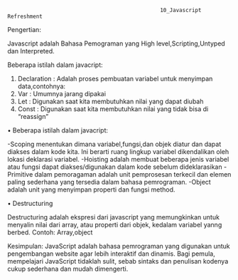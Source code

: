                                                     10_Javascript Refreshment 
Pengertian:

Javascript adalah Bahasa Pemograman yang High level,Scripting,Untyped dan Interpreted.

Beberapa istilah dalam javacript:
1.	Declaration : Adalah proses pembuatan variabel untuk menyimpan data,contohnya:
2.	Var : Umumnya jarang dipakai
3.	Let : Digunakan saat kita membutuhkan nilai yang dapat diubah
4.	Const : Digunakan saat kita membutuhkan nilai yang tidak bisa di “reassign”

•	Beberapa istilah dalam javacript:

-Scoping menentukan dimana variabel,fungsi,dan objek diatur dan dapat diakses dalam kode kita. Ini berarti ruang lingkup variabel dikendalikan oleh lokasi deklarasi variabel.
-Hoisting adalah membuat beberapa jenis variabel atau fungsi dapat diakses/digunakan dalam kode sebelum dideklarasikan
-Primitive dalam pemoragaman adalah unit pemprosesan terkecil dan elemen paling sederhana yang tersedia dalam bahasa pemrograman.
-Object adalah unit yang menyimpan properti dan fungsi method.

•	Destructuring 

Destructuring adalah ekspresi dari javascript yang memungkinkan untuk menyalin nilai dari array, atau properti dari objek, kedalam variabel yanng berbed. Contoh: Array,object

Kesimpulan:
JavaScript adalah bahasa pemrograman yang digunakan untuk pengembangan website agar lebih interaktif dan dinamis. Bagi pemula, mempelajari JavaScript tidaklah sulit, sebab sintaks dan penulisan kodenya cukup sederhana dan mudah dimengerti.
